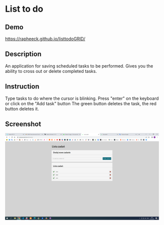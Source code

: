 # List to do

## Demo

https://rapheeck.github.io/listtodoGRID/

## Description

An application for saving scheduled tasks to be performed.
Gives you the ability to cross out or delete completed tasks.

## Instruction

Type tasks to do where the cursor is blinking.
Press "enter" on the keyboard or click on the "Add task" button
The green button deletes the task, the red button deletes it.

## Screenshot

![screenshot](https://raw.githubusercontent.com/rapheeck/listtodo/main/images/Zrzut%20ekranu%20(11).png)
